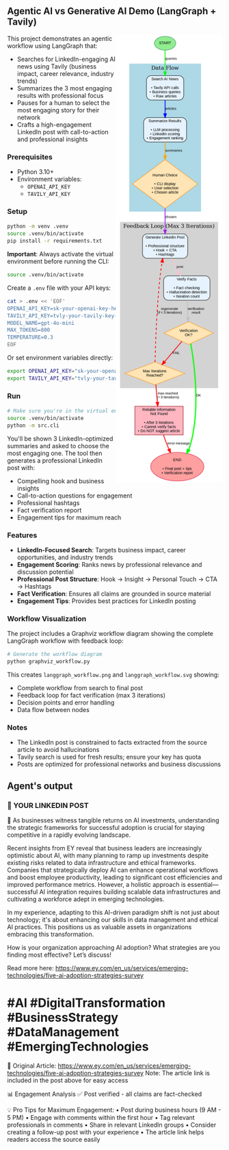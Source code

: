 ## Agentic AI vs Generative AI Demo (LangGraph + Tavily)

<img src="langgraph_workflow.png" alt="DAG" width="250" align="right">

This project demonstrates an agentic workflow using LangGraph that:
- Searches for LinkedIn-engaging AI news using Tavily (business impact, career relevance, industry trends)
- Summarizes the 3 most engaging results with professional focus
- Pauses for a human to select the most engaging story for their network
- Crafts a high-engagement LinkedIn post with call-to-action and professional insights

### Prerequisites
- Python 3.10+
- Environment variables:
  - `OPENAI_API_KEY`
  - `TAVILY_API_KEY`

### Setup
```bash
python -m venv .venv
source .venv/bin/activate
pip install -r requirements.txt
```

**Important**: Always activate the virtual environment before running the CLI:
```bash
source .venv/bin/activate
```

Create a `.env` file with your API keys:
```bash
cat > .env << 'EOF'
OPENAI_API_KEY=sk-your-openai-key-here
TAVILY_API_KEY=tvly-your-tavily-key-here
MODEL_NAME=gpt-4o-mini
MAX_TOKENS=800
TEMPERATURE=0.3
EOF
```

Or set environment variables directly:
```bash
export OPENAI_API_KEY="sk-your-openai-key-here"
export TAVILY_API_KEY="tvly-your-tavily-key-here"
```

### Run
```bash
# Make sure you're in the virtual environment
source .venv/bin/activate
python -m src.cli
```
You'll be shown 3 LinkedIn-optimized summaries and asked to choose the most engaging one. The tool then generates a professional LinkedIn post with:
- Compelling hook and business insights
- Call-to-action questions for engagement
- Professional hashtags
- Fact verification report
- Engagement tips for maximum reach

### Features
- **LinkedIn-Focused Search**: Targets business impact, career opportunities, and industry trends
- **Engagement Scoring**: Ranks news by professional relevance and discussion potential
- **Professional Post Structure**: Hook → Insight → Personal Touch → CTA → Hashtags
- **Fact Verification**: Ensures all claims are grounded in source material
- **Engagement Tips**: Provides best practices for LinkedIn posting

### Workflow Visualization
The project includes a Graphviz workflow diagram showing the complete LangGraph workflow with feedback loop:
```bash
# Generate the workflow diagram
python graphviz_workflow.py
```
This creates `langgraph_workflow.png` and `langgraph_workflow.svg` showing:
- Complete workflow from search to final post
- Feedback loop for fact verification (max 3 iterations)
- Decision points and error handling
- Data flow between nodes

### Notes
- The LinkedIn post is constrained to facts extracted from the source article to avoid hallucinations
- Tavily search is used for fresh results; ensure your key has quota
- Posts are optimized for professional networks and business discussions

## Agent's output


### 📝 YOUR LINKEDIN POST

🚀 As businesses witness tangible returns on AI investments, understanding the strategic frameworks for successful adoption is crucial for staying competitive in a rapidly evolving landscape. 

Recent insights from EY reveal that business leaders are increasingly optimistic about AI, with many planning to ramp up investments despite existing risks related to data infrastructure and ethical frameworks. Companies that strategically deploy AI can 
enhance operational workflows and boost employee productivity, leading to significant cost efficiencies and improved performance metrics. However, a holistic approach is essential—successful AI integration requires building scalable data infrastructures 
and cultivating a workforce adept in emerging technologies.

In my experience, adapting to this AI-driven paradigm shift is not just about technology; it's about enhancing our skills in data management and ethical AI practices. This positions us as valuable assets in organizations embracing this transformation.

How is your organization approaching AI adoption? What strategies are you finding most effective? Let’s discuss! 

Read more here: https://www.ey.com/en_us/services/emerging-technologies/five-ai-adoption-strategies-survey 

#AI #DigitalTransformation #BusinessStrategy #DataManagement #EmergingTechnologies
================================================================================

🔗 Original Article: https://www.ey.com/en_us/services/emerging-technologies/five-ai-adoption-strategies-survey
Note: The article link is included in the post above for easy access

📊 Engagement Analysis
✅ Post verified - all claims are fact-checked

💡 Pro Tips for Maximum Engagement:
• Post during business hours (9 AM - 5 PM)
• Engage with comments within the first hour
• Tag relevant professionals in comments
• Share in relevant LinkedIn groups
• Consider creating a follow-up post with your experience
• The article link helps readers access the source easily
